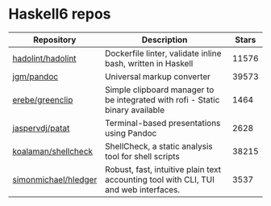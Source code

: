 # Haskell6 repos

| Repository                                                      | Description                                                                          | Stars |
| --------------------------------------------------------------- | ------------------------------------------------------------------------------------ | ----- |
| [hadolint/hadolint](https://github.com/hadolint/hadolint)       | Dockerfile linter, validate inline bash, written in Haskell                          | 11576 |
| [jgm/pandoc](https://github.com/jgm/pandoc)                     | Universal markup converter                                                           | 39573 |
| [erebe/greenclip](https://github.com/erebe/greenclip)           | Simple clipboard manager to be integrated with rofi - Static binary available        | 1464  |
| [jaspervdj/patat](https://github.com/jaspervdj/patat)           | Terminal-based presentations using Pandoc                                            | 2628  |
| [koalaman/shellcheck](https://github.com/koalaman/shellcheck)   | ShellCheck, a static analysis tool for shell scripts                                 | 38215 |
| [simonmichael/hledger](https://github.com/simonmichael/hledger) | Robust, fast, intuitive plain text accounting tool with CLI, TUI and web interfaces. | 3537  |
